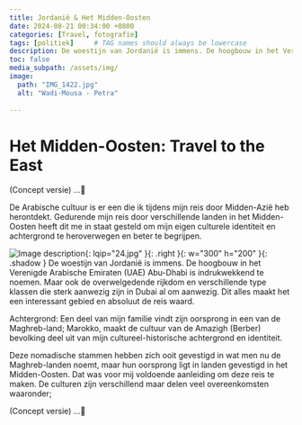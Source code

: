 ```yaml
---
title: Jordanië & Het Midden-Oosten
date: 2024-08-21 00:34:00 +0800
categories: [Travel, fotografie]
tags: [politiek]     # TAG names should always be lowercase
description: De woestijn van Jordanië is immens. De hoogbouw in het Verenigde Arabische Emiraten (UAE) van Abu-Dhabi is indrukwekkend te noemen. Maar tergelijkertijd zijn de klassen verschillen in Dubai al om aanwezig. dit alles maakt het gebied een reis waard. 
toc: false
media_subpath: /assets/img/
image:
  path: "IMG_1422.jpg"
  alt: "Wadi-Mousa - Petra"
  
---
```

 
# Het Midden-Oosten: Travel to the East 
(Concept versie) ...🍉

De Arabische cultuur is er een die ik tijdens mijn reis door Midden-Azië heb herontdekt. Gedurende mijn reis door verschillende landen in het Midden-Oosten heeft dit me in staat gesteld om mijn eigen culturele identiteit en achtergrond te heroverwegen en beter te begrijpen.

![Image description](24.jpg){: lqip="24.jpg" }{: .right }{: w="300" h="200" }{: .shadow }
De woestijn van Jordanië is immens. De hoogbouw in het Verenigde Arabische Emiraten (UAE) Abu-Dhabi is indrukwekkend te noemen.
Maar ook de overwelgedende rijkdom en verschillende type klassen die sterk aanwezig zijn in Dubai al om aanwezig. Dit alles maakt het een interessant gebied en absoluut de reis waard.

Achtergrond: 
Een deel van mijn familie vindt zijn oorsprong in een van de Maghreb-land; Marokko, maakt de cultuur van de Amazigh (Berber) bevolking deel uit van mijn cultureel-historische achtergrond en identiteit. 

Deze nomadische stammen hebben zich ooit gevestigd in wat men nu de Maghreb-landen noemt, maar hun oorsprong ligt in landen gevestigd in het Midden-Oosten. Dat was voor mij voldoende aanleiding om deze reis te maken. De culturen zijn verschillend maar delen veel overeenkomsten waaronder;  

(Concept versie) ...🍉



